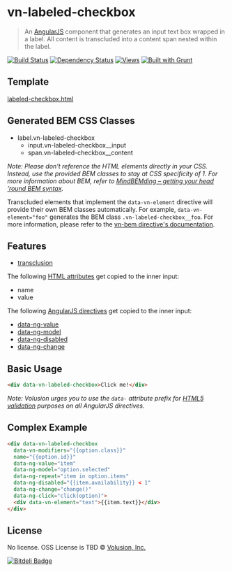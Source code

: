 vn-labeled-checkbox
================

> An [AngularJS][] component that generates an input text box wrapped in a label. All content is transcluded into a content span nested within the label.

[![Build Status][]](https://travis-ci.org/volusion-angular/vn-labeled-checkbox)
[![Dependency Status][]](https://gemnasium.com/volusion-angular/vn-labeled-checkbox)
[![Views][]](https://sourcegraph.com/github.com/volusion-angular/vn-labeled-checkbox)
[![Built with Grunt](https://cdn.gruntjs.com/builtwith.png)](http://gruntjs.com/)


## Template

[labeled-checkbox.html](https://github.com/volusion-angular/vn-labeled-checkbox/blob/master/src/labeled-checkbox.html)


## Generated BEM CSS Classes

- label.vn-labeled-checkbox
  - input.vn-labeled-checkbox__input
  - span.vn-labeled-checkbox__content

_Note: Please don't reference the HTML elements directly in your CSS. Instead, use the provided BEM classes to stay at CSS specificity of 1. For more information about BEM, refer to [MindBEMding &ndash; getting your head &rsquo;round BEM syntax](http://csswizardry.com/2013/01/mindbemding-getting-your-head-round-bem-syntax/)._

Transcluded elements that implement the `data-vn-element` directive will provide their own BEM classes automatically.
For example, `data-vn-element="foo"` generates the BEM class `.vn-labeled-checkbox__foo`. For more information, please
refer to the [vn-bem directive's documentation](https://github.com/volusion-angular/vn-bem/blob/master/README.md).


## Features

- [transclusion](https://docs.angularjs.org/api/ng/directive/ngTransclude)

The following [HTML attributes](https://developer.mozilla.org/en-US/docs/Web/HTML/Attributes) get copied to the inner input:
- name
- value

The following [AngularJS directives](https://docs.angularjs.org/guide/directive) get copied to the inner input:
- [data-ng-value](https://docs.angularjs.org/api/ng/directive/ngValue)
- [data-ng-model](https://docs.angularjs.org/api/ng/directive/ngModel)
- [data-ng-disabled](https://docs.angularjs.org/api/ng/directive/ngDisabled)
- [data-ng-change](https://docs.angularjs.org/api/ng/directive/ngChange)


## Basic Usage

```html
<div data-vn-labeled-checkbox>Click me!</div>
```

_Note: Volusion urges you to use the `data-` attribute prefix for [HTML5 validation](http://html5.validator.nu/) purposes on all AngularJS directives._


## Complex Example

```html
<div data-vn-labeled-checkbox
  data-vn-modifiers="{{option.class}}"
  name="{{option.id}}"
  data-ng-value="item"
  data-ng-model="option.selected"
  data-ng-repeat="item in option.items"
  data-ng-disabled="{{item.availability}} < 1"
  data-ng-change="change()"
  data-ng-click="click(option)">
  <div data-vn-element="text">{{item.text}}</div>
</div>
```


## License

No license. OSS License is TBD &copy; [Volusion, Inc.](http://www.volusion.com/)

[![Bitdeli Badge](https://d2weczhvl823v0.cloudfront.net/volusion-angular/vn-labeled-checkbox/trend.png)](https://bitdeli.com/free "Bitdeli Badge")


[Build Status]: https://travis-ci.org/volusion-angular/vn-labeled-checkbox.png?branch=master
[Dependency Status]: https://gemnasium.com/volusion-angular/vn-labeled-checkbox.png
[Views]: https://sourcegraph.com/api/repos/github.com/volusion-angular/vn-labeled-checkbox/counters/views-24h.png
[AngularJS]: http://angularjs.org/
